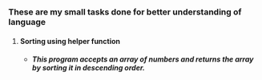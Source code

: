### These are my small tasks done for better understanding of language

1. #### Sorting  using helper function
    * ##### This program accepts an array of numbers and returns the array by sorting it in descending order. 
    
